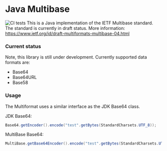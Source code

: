 # Java Multibase
![CI tests](https://github.com/pimg/Multibase/actions/workflows/CI/badge.svg)
This is a Java implementation of the IETF Multibase standard. 
The standard is currently in draft status. More information: https://www.ietf.org/id/draft-multiformats-multibase-04.html

### Current status
Note, this library is still under development.
Currently supported data formats are:

- Base64
- Base64URL
- Base58

### Usage
The Multiformat uses a similar interface as the JDK Base64 class.

JDK Base64:
```java
Base64.getEncoder().encode("test".getBytes(StandardCharsets.UTF_8));
```

MultiBase Base64:
```java
MultiBase.getBase64Encoder().encode("test".getBytes(StandardCharsets.UTF_8));
```
